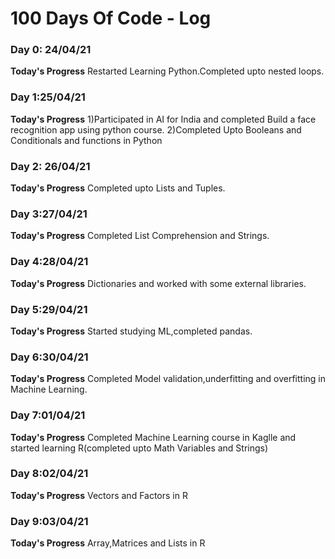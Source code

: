 # 100 Days Of Code - Log

### Day 0: 24/04/21 

**Today's Progress** Restarted Learning Python.Completed upto nested loops.

### Day 1:25/04/21
**Today's Progress** 1)Participated in AI for India and completed Build a face recognition app using python course. 
2)Completed Upto Booleans and Conditionals and functions in Python

### Day 2: 26/04/21 

**Today's Progress** Completed upto Lists and Tuples.

### Day 3:27/04/21
**Today's Progress** Completed List Comprehension and Strings.

### Day 4:28/04/21
**Today's Progress** Dictionaries and worked with some external libraries.

### Day 5:29/04/21
**Today's Progress** Started studying ML,completed pandas.

### Day 6:30/04/21
**Today's Progress** Completed Model validation,underfitting and overfitting in Machine Learning.

### Day 7:01/04/21
**Today's Progress** Completed Machine Learning course in Kaglle and started learning R(completed upto Math Variables and Strings)

### Day 8:02/04/21
**Today's Progress** Vectors and Factors in R

### Day 9:03/04/21
**Today's Progress** Array,Matrices and Lists in R

